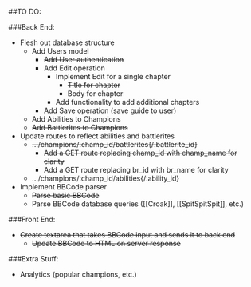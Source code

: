 ##TO DO:

###Back End:
- Flesh out database structure
  - Add Users model
    - ~~Add User authentication~~
    - Add Edit operation
      - Implement Edit for a single chapter
        - ~~Title for chapter~~
        - ~~Body for chapter~~
      - Add functionality to add additional chapters
    - Add Save operation (save guide to user)
  - Add Abilities to Champions
  - ~~Add Battlerites to Champions~~
- Update routes to reflect abilities and battlerites
  - ~~.../champions/:champ_id/battlerites{/:battlerite_id}~~
    - ~~Add a GET route replacing champ_id with champ_name for clarity~~
    - Add a GET route replacing br_id with br_name for clarity
  - .../champions/:champ_id/abilities{/:ability_id}
- Implement BBCode parser
  - ~~Parse basic BBCode~~
  - Parse BBCode database queries ([[Croak]], [[SpitSpitSpit]], etc.)
  
###Front End:
- ~~Create textarea that takes BBCode input and sends it to back end~~
  - ~~Update BBCode to HTML on server response~~

###Extra Stuff:
- Analytics (popular champions, etc.)
